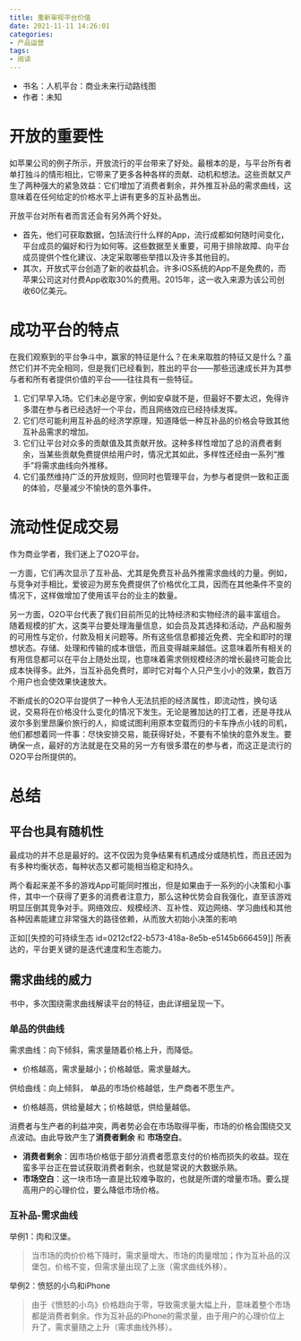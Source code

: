 ```yaml
---
title: 重新审视平台价值
date: 2021-11-11 14:26:01
categories:
- 产品运营
tags:
- 阅读
---
```

* 书名：人机平台：商业未来行动路线图
* 作者：未知

# 开放的重要性
如苹果公司的例子所示，开放流行的平台带来了好处。最根本的是，与平台所有者单打独斗的情形相比，它带来了更多各种各样的贡献、动机和想法。这些贡献又产生了两种强大的紧急效益：它们增加了消费者剩余，并外推互补品的需求曲线，这意味着在任何给定的价格水平上讲有更多的互补品售出。

开放平台对所有者而言还会有另外两个好处。

* 首先，他们可获取数据，包括流行什么样的App，流行成都如何随时间变化，平台成员的偏好和行为如何等。这些数据至关重要，可用于排除故障、向平台成员提供个性化建议、决定采取哪些举措以及许多其他目的。
* 其次，开放式平台创造了新的收益机会。许多iOS系统的App不是免费的，而苹果公司这对付费App收取30%的费用。2015年，这一收入来源为该公司创收60亿美元。

# 成功平台的特点
在我们观察到的平台争斗中，赢家的特征是什么？在未来取胜的特征又是什么？虽然它们并不完全相同，但是我们已经看到，胜出的平台——那些迅速成长并为其参与者和所有者提供价值的平台——往往具有一些特征。

1. 它们早早入场。它们未必是守家，例如安卓就不是，但最好不要太迟，免得许多潜在参与者已经选好一个平台，而且网络效应已经持续发挥。
2. 它们尽可能利用互补品的经济学原理，知道降低一种互补品的价格会导致其他互补品需求的增加。
3. 它们让平台对众多的贡献值及其贡献开放。这种多样性增加了总的消费者剩余，当某些贡献免费提供给用户时，情况尤其如此，多样性还经由一系列“推手”将需求曲线向外推移。
4. 它们虽然维持广泛的开放规则，但同时也管理平台，为参与者提供一致和正面的体验，尽量减少不愉快的意外事件。

# 流动性促成交易
作为商业学者，我们迷上了O2O平台。

一方面，它们再次显示了互补品、尤其是免费互补品外推需求曲线的力量。例如，与竞争对手相比，爱彼迎为房东免费提供了价格优化工具，因而在其他条件不变的情况下，这样做增加了使用该平台的业主的数量。

另一方面，O2O平台代表了我们目前所见的比特经济和实物经济的最丰富组合。随着规模的扩大，这类平台要处理海量信息，如会员及其选择和活动，产品和服务的可用性与定价，付款及相关问题等。所有这些信息都接近免费、完全和即时的理想状态。存储、处理和传输的成本很低，而且变得越来越低。这意味着所有相关的有用信息都可以在平台上随处出现，也意味着需求侧规模经济的增长最终可能会比成本快得多。此外，当互补品免费时，即时它对每个人只产生小小的效果，数百万个用户也会使效果快速放大。

不断成长的O2O平台提供了一种令人无法抗拒的经济属性，即流动性，换句话说，交易将在价格没什么变化的情况下发生。无论是雅加达的打工者，还是寻找从波尔多到里昂廉价旅行的人，抑或试图利用原本空载而归的卡车挣点小钱的司机，他们都想着同一件事：尽快安排交易，能获得好处，不要有不愉快的意外发生。要确保一点，最好的方法就是在交易的另一方有很多潜在的参与者，而这正是流行的O2O平台所提供的。

# 总结
## 平台也具有随机性
最成功的并不总是最好的。这不仅因为竞争结果有机遇成分或随机性，而且还因为有多种均衡状态，每种状态又都可能相当稳定和持久。

两个看起来差不多的游戏App可能同时推出，但是如果由于一系列的小决策和小事件，其中一个获得了更多的消费者注意力，那么这种优势会自我强化，直至该游戏明显压倒其竞争对手。网络效应、规模经济、互补性、双边网络、学习曲线和其他各种因素能建立非常强大的路径依赖，从而放大初始小决策的影响

正如[[失控的可持续生态 id=0212cf22-b573-418a-8e5b-e5145b666459]] 所表达的，平台更关键的是迭代速度和生态能力。

## 需求曲线的威力
书中，多次围绕需求曲线解读平台的特征，由此详细呈现一下。

### 单品的供曲线
需求曲线：向下倾斜，需求量随着价格上升，而降低。

* 价格越高，需求量越小；价格越低，需求量越大。

供给曲线：向上倾斜， 单品的市场价格越低，生产商者不愿生产。

* 价格越高，供给量越大；价格越低，供给量越低。

消费者与生产者的利益冲突，两者势必会在市场取得平衡，市场的价格会围绕交叉点波动。由此导致产生了**消费者剩余** 和 **市场空白**。

* **消费者剩余**：因市场价格低于部分消费者愿意支付的价格而损失的收益。现在蛮多平台正在尝试获取消费者剩余，也就是常说的大数据杀熟。
* **市场空白**：这一块市场一直是比较难争取的，也就是所谓的增量市场。要么提高用户的心理价位，要么降低市场价格。

### 互补品-需求曲线
举例1：肉和汉堡。

> 当市场的肉价价格下降时，需求量增大，市场的肉量增加；作为互补品的汉堡包，价格不变，但需求量出现了上涨（需求曲线外移）。

举例2：愤怒的小鸟和iPhone

> 由于《愤怒的小鸟》价格趋向于零，导致需求量大幅上升，意味着整个市场都是消费者剩余。作为互补品的iPhone的需求量，由于用户的心理价位上升了，需求量随之上升（需求曲线外移）。